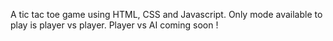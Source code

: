 A tic tac toe game using HTML, CSS and Javascript. Only mode available to play is player vs player.
Player vs AI coming soon !
